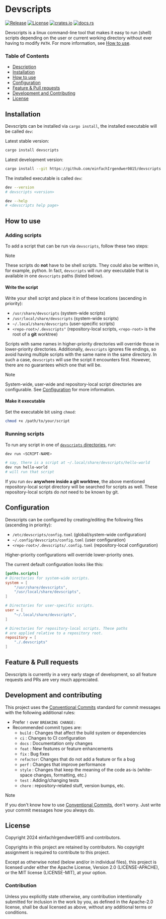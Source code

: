 # Devscripts

[![Release][version_img]][releases]
[![License][license_img]](#license)
[![crates.io][crate_img]][cratesio]
[![docs.rs][docs_img]][docsrs]

Devscripts is a linux command-line tool that makes it easy to run (shell) scripts
depending on the user or current working directory without ever having to
modify `PATH`. For more information, see [How to use](#how-to-use).

### Table of Contents

  - [Description](#devscripts)
  - [Installation](#installation)
  - [How to use](#how-to-use)
  - [Configuration](#configuration)
  - [Feature & Pull requests](#feature--pull-requests)
  - [Development and Contributing](#development-and-contributing)
  - [License](#license)


## Installation

Devscripts can be installed via `cargo install`, the installed executable will
be called `dev`:

Latest stable version:
```bash
cargo install devscripts
```

Latest development version:
```bash
cargo install --git https://github.com/einfachIrgendwer0815/devscripts
```

The installed executable is called `dev`:
```bash
dev --version
# devscripts <version>

dev --help
# <devscripts help page>
```


## How to use

### Adding scripts

To add a script that can be run via `devscripts`, follow these two steps:

>[!NOTE]
> These scripts do **not** have to be shell scripts. They could also be written
> in, for example, python. In fact, `devscripts` will run *any* executable
> that is available in one `devscripts` paths (listed below).

#### Write the script

Write your shell script and place it in of these locations
(ascending in priority):
  - `/usr/share/devscripts`       (system-wide scripts)
  - `/usr/local/share/devscripts` (system-wide scripts)
  - `~/.local/share/devscripts`   (user-specific scripts)
  - `<repo-root>/.devscripts"`    (repository-local scripts, `<repo-root>` is the root of a **git** worktree)

Scripts with same names in higher-priority directories will override those in
lower-priority directories.
Additionally, `devscripts` ignores file endings, so avoid having multiple
scripts with the same name in the same directory. In such a case, `devscripts`
will use the script it encounters first. However, there are no guarantees which
one that will be.

>[!NOTE]
> System-wide, user-wide and repository-local script directories are
> configurable. See [Configuration](#configuration) for more information.

#### Make it executable

Set the executable bit using `chmod`:
```bash
chmod +x /path/to/your/script
```


### Running scripts

To run any script in one of [`devscripts` directories](#write-the-script), run:
```bash
dev run <SCRIPT-NAME>

# say, there is a script at ~/.local/share/devscripts/hello-world
dev run hello-world
# will run that script
```

If you run `dev` **anywhere inside a git worktree**, the above mentioned
repository-local script directory will be searched for scripts as well. These
repository-local scripts do *not* need to be known by git.


## Configuration

Devscripts can be configured by creating/editing the following files
(ascending in priority):
  - `/etc/devscripts/config.toml`          (global/system-wide configuration)
  - `~/.config/devscripts/config.toml`     (user configuration)
  - `<repo-root>/.devscripts/.config.toml` (repository-local configuration)

Higher-priority configurations will override lower-priority ones.

The current default configuration looks like this:
```toml
[paths.scripts]
# Directories for system-wide scripts.
system = [
    "/usr/share/devscripts",
    "/usr/local/share/devscripts",
]

# Directories for user-specific scripts.
user = [
    "~/.local/share/devscripts",
]

# Directories for repository-local scripts. These paths
# are applied relative to a repository root.
repository = [
    "./.devscripts"
]

```


## Feature & Pull requests

Devscripts is currently in a very early stage of development, so all feature
requests and PRs are very much appreciated.


## Development and contributing

This project uses the [Conventional Commits] standard for commit messages with
the following additional rules:

  - Prefer `!` over `BREAKING CHANGE:`
  - Recommended commit types are:
      - `build`   : Changes that affect the build system or dependencies
      - `ci`      : Changes to CI configuration
      - `docs`    : Documentation only changes
      - `feat`    : New features or feature enhancements
      - `fix`     : Bug fixes
      - `refactor`: Changes that do not add a feature or fix a bug
      - `perf`    : Changes that improve performance
      - `style`   : Changes that keep the meaning of the code as-is (white-space changes, formatting, etc.)
      - `test`    : Adding/changing tests
      - `chore`   : repository-related stuff, version bumps, etc.

>[!NOTE]
> If you don't know how to use [Conventional Commits],
> don't worry. Just write your commit messages how you always do.


## License

Copyright 2024 einfachIrgendwer0815 and contributors.

Copyrights in this project are retained by contributors.
No copyright assignment is required to contribute to this project.

Except as otherwise noted (below and/or in individual files),
this project is licensed under either the Apache License,
Version 2.0 (LICENSE-APACHE), or the MIT license (LICENSE-MIT), at your option.


### Contribution

Unless you explicitly state otherwise, any contribution intentionally submitted
for inclusion in the work by you, as defined in the Apache-2.0 license, shall be
dual licensed as above, without any additional terms or conditions.


<!-- links !-->
[Conventional Commits]: https://www.conventionalcommits.org/en/v1.0.0/

[releases]: https://github.com/einfachIrgendwer0815/devscripts/releases
[cratesio]: https://crates.io/crates/devscripts
[docsrs]: https://docs.rs/devscripts

[version_img]: https://img.shields.io/github/v/release/einfachIrgendwer0815/devscripts?color=8800AA&style=flat-square&include_prereleases
[license_img]: https://img.shields.io/badge/license-MIT_OR_Apache--2.0-orange?style=flat-square
[crate_img]: https://img.shields.io/crates/v/devscripts?style=flat-square
[docs_img]: https://img.shields.io/docsrs/devscripts?style=flat-square&color=blue
